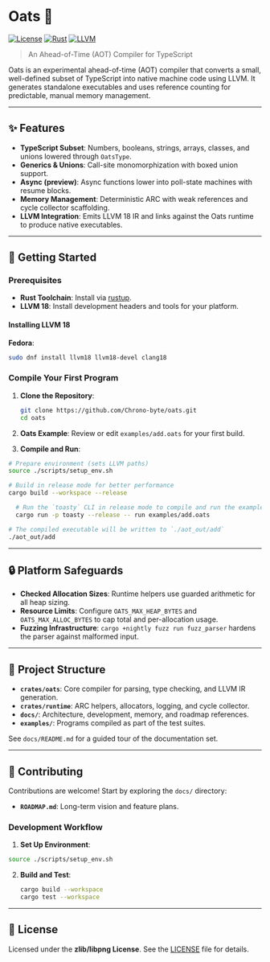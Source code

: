 # Oats 🌾

[![License](https://img.shields.io/badge/license-zlib-blue.svg)](LICENSE)
[![Rust](https://img.shields.io/badge/built%20with-Rust-000000.svg?logo=rust)](https://www.rust-lang.org/)
[![LLVM](https://img.shields.io/badge/powered%20by-LLVM%2018-262D3A.svg)](https://llvm.org/)

> An Ahead-of-Time (AOT) Compiler for TypeScript

Oats is an experimental ahead-of-time (AOT) compiler that converts a small,
well-defined subset of TypeScript into native machine code using LLVM. It
generates standalone executables and uses reference counting for predictable,
manual memory management.

---

## ✨ Features

- **TypeScript Subset**: Numbers, booleans, strings, arrays, classes, and unions
  lowered through `OatsType`.
- **Generics & Unions**: Call-site monomorphization with boxed union support.
- **Async (preview)**: Async functions lower into poll-state machines with
  resume blocks.
- **Memory Management**: Deterministic ARC with weak references and cycle
  collector scaffolding.
- **LLVM Integration**: Emits LLVM 18 IR and links against the Oats runtime to
  produce native executables.

---

## 🚀 Getting Started

### Prerequisites

- **Rust Toolchain**: Install via [rustup](https://rustup.rs/).
- **LLVM 18**: Install development headers and tools for your platform.

#### Installing LLVM 18

**Fedora**:

```bash
sudo dnf install llvm18 llvm18-devel clang18
```

<!-- add instructions for other platforms here! -->

### Compile Your First Program

1. **Clone the Repository**:
   ```bash
   git clone https://github.com/Chrono-byte/oats.git
   cd oats
   ```

2. **Oats Example**: Review or edit `examples/add.oats` for your first build.

3. **Compile and Run**:

```bash
# Prepare environment (sets LLVM paths)
source ./scripts/setup_env.sh

# Build in release mode for better performance
cargo build --workspace --release

  # Run the `toasty` CLI in release mode to compile and run the example
  cargo run -p toasty --release -- run examples/add.oats

# The compiled executable will be written to `./aot_out/add`
./aot_out/add
```

---

## 🔒 Platform Safeguards

- **Checked Allocation Sizes**: Runtime helpers use guarded arithmetic for all
  heap sizing.
- **Resource Limits**: Configure `OATS_MAX_HEAP_BYTES` and
  `OATS_MAX_ALLOC_BYTES` to cap total and per-allocation usage.
- **Fuzzing Infrastructure**: `cargo +nightly fuzz run fuzz_parser` hardens the
  parser against malformed input.

---

## 📁 Project Structure

- **`crates/oats`**: Core compiler for parsing, type checking, and LLVM IR
  generation.
- **`crates/runtime`**: ARC helpers, allocators, logging, and cycle collector.
- **`docs/`**: Architecture, development, memory, and roadmap references.
- **`examples/`**: Programs compiled as part of the test suites.

See `docs/README.md` for a guided tour of the documentation set.

---

## 🤝 Contributing

Contributions are welcome! Start by exploring the `docs/` directory:

- **`ROADMAP.md`**: Long-term vision and feature plans.

### Development Workflow

1. **Set Up Environment**:

```bash
source ./scripts/setup_env.sh
```

2. **Build and Test**:
   ```bash
   cargo build --workspace
   cargo test --workspace
   ```

---

## 📄 License

Licensed under the **zlib/libpng License**. See the [LICENSE](LICENSE) file for
details.
